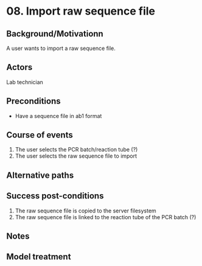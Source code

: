 # 08. Import raw sequence file

## Background/Motivationn

A user wants to import a raw sequence file.

## Actors
Lab technician

## Preconditions
- Have a sequence file in ab1 format

## Course of events
1. The user selects the PCR batch/reaction tube (?)
1. The user selects the raw sequence file to import

## Alternative paths


## Success post-conditions

1. The raw sequence file is copied to the server filesystem
1. The raw sequence file is linked to the reaction tube of the PCR batch (?)

## Notes

## Model treatment

